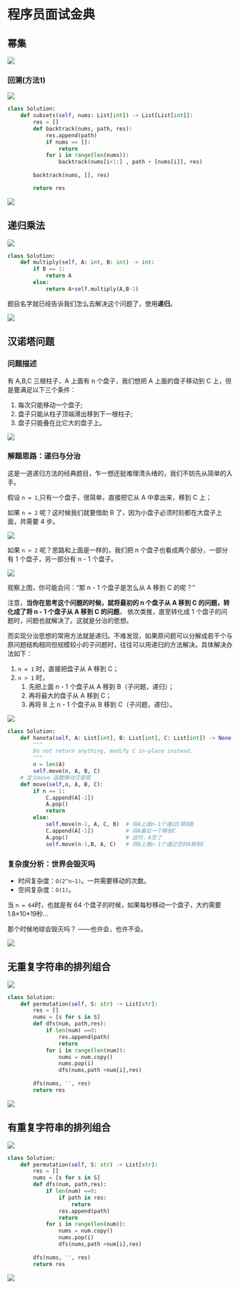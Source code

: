 # 程序员面试金典

## 幂集

![](./images/041.png)

### 回溯(方法1)

![](./images/041_1.png)

```python
class Solution:
    def subsets(self, nums: List[int]) -> List[List[int]]:
        res = []
        def backtrack(nums, path, res):
            res.append(path)
            if nums == []:
                return 
            for i in range(len(nums)):
                backtrack(nums[i+1:] , path + [nums[i]], res)
        
        backtrack(nums, [], res)

        return res
```

![](./images/041_.png)

## 递归乘法

![](./images/042.png)

```python
class Solution:
    def multiply(self, A: int, B: int) -> int:
        if B == 1:
            return A
        else:
            return A+self.multiply(A,B-1)
```

题目名字就已经告诉我们怎么去解决这个问题了，使用**递归**。

![](./images/042_.png)

## 汉诺塔问题

### 问题描述

有 A,B,C 三根柱子，A 上面有 n 个盘子，我们想把 A 上面的盘子移动到 C 上，但是要满足以下三个条件：

1. 每次只能移动一个盘子;
2. 盘子只能从柱子顶端滑出移到下一根柱子;
3. 盘子只能叠在比它大的盘子上。

![](images/043_1.png)

### 解题思路：递归与分治

这是一道递归方法的经典题目，乍一想还挺难理清头绪的，我们不妨先从简单的入手。

假设 `n = 1`,只有一个盘子，很简单，直接把它从 A 中拿出来，移到 C 上；

如果 `n = 2` 呢？这时候我们就要借助 B 了，因为小盘子必须时刻都在大盘子上面，共需要 4 步。

![](./images/043_2.gif)

如果 `n > 2` 呢？思路和上面是一样的，我们把 n 个盘子也看成两个部分，一部分有 1 个盘子，另一部分有 n - 1 个盘子。

![](./images/043_3.gif)

观察上图，你可能会问：“那 n - 1 个盘子是怎么从 A 移到 C 的呢？”

注意，**当你在思考这个问题的时候，就将最初的 n 个盘子从 A 移到 C 的问题，转化成了将 n - 1 个盘子从 A 移到 C 的问题**， 依次类推，直至转化成 1 个盘子的问题时，问题也就解决了。这就是分治的思想。

而实现分治思想的常用方法就是递归。不难发现，如果原问题可以分解成若干个与原问题结构相同但规模较小的子问题时，往往可以用递归的方法解决。具体解决办法如下：

1. `n = 1` 时，直接把盘子从 A 移到 C；
2. `n > 1` 时，
   1. 先把上面 n - 1 个盘子从 A 移到 B（子问题，递归）；
   2. 再将最大的盘子从 A 移到 C；
   3. 再将 B 上 n - 1 个盘子从 B 移到 C（子问题，递归）。

![](./images/043.png)

```python
class Solution:
    def hanota(self, A: List[int], B: List[int], C: List[int]) -> None:
        """
        Do not return anything, modify C in-place instead.
        """
        n = len(A)
        self.move(n, A, B, C)
    # 定义move 函数移动汉诺塔
    def move(self,n, A, B, C):
        if n == 1:
            C.append(A[-1])
            A.pop()
            return 
        else:
            self.move(n-1, A, C, B)  # 将A上面n-1个通过C移到B
            C.append(A[-1])          # 将A最后一个移到C
            A.pop()                  # 这时，A空了
            self.move(n-1,B, A, C)   # 将B上面n-1个通过空的A移到C
```

### 复杂度分析：世界会毁灭吗

- 时间复杂度：`O(2^n−1)`。一共需要移动的次数。
- 空间复杂度：`O(1)`。

当 `n = 64`时，也就是有 64 个盘子的时候，如果每秒移动一个盘子，大约需要 1.8×10*19秒...

那个时候地球会毁灭吗？ ——也许会，也许不会。

![](./images/043_.png)

## 无重复字符串的排列组合

![](./images/044.png)

```python
class Solution:
    def permutation(self, S: str) -> List[str]:
        res = []
        nums = [s for s in S]
        def dfs(num, path,res):
            if len(num) ==0:
                res.append(path)
                return 
            for i in range(len(num)):
                nums = num.copy()
                nums.pop(i)
                dfs(nums,path +num[i],res)
        
        dfs(nums, '', res)
        return res
```

![](./images/044_.png)

## 有重复字符串的排列组合

![](./images/045.png)

```python
class Solution:
    def permutation(self, S: str) -> List[str]:
        res = []
        nums = [s for s in S]
        def dfs(num, path,res):
            if len(num) ==0:
                if path in res:
                    return 
                res.append(path)
                return 
            for i in range(len(num)):
                nums = num.copy()
                nums.pop(i)
                dfs(nums,path +num[i],res)
        
        dfs(nums, '', res)
        return res
```

![](./images/045_.png)